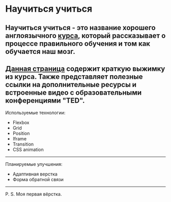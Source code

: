 # Научиться учиться

Научиться учиться - это название хорошего англоязычного [курса](https://www.coursera.org/learn/learning-how-to-learn), который рассказывает о процессе правильного обучения и том как обучается наш мозг.
------

[Данная страница](https://fufelschmerts.github.io/learning-how-to-learn/) содержит краткую выжимку из курса.
Также представляет полезные ссылки на дополнительные ресурсы и
встроенные видео с образовательными конференциями "TED".
------

Используемые технологии:

+ Flexbox
+ Grid
+ Position
+ Iframe
+ Transition
+ CSS animation
------
Планируемые улучшения:
+ Адаптивная верстка
+ Форма обратной связи

------
P. S. Моя первая вёрстка.

